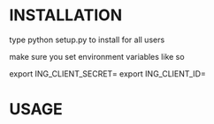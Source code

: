 # INSTALLATION

type python setup.py to install for all users

make sure you set environment variables like so

export ING_CLIENT_SECRET=<your client secret>
export ING_CLIENT_ID=<your client id>

# USAGE



